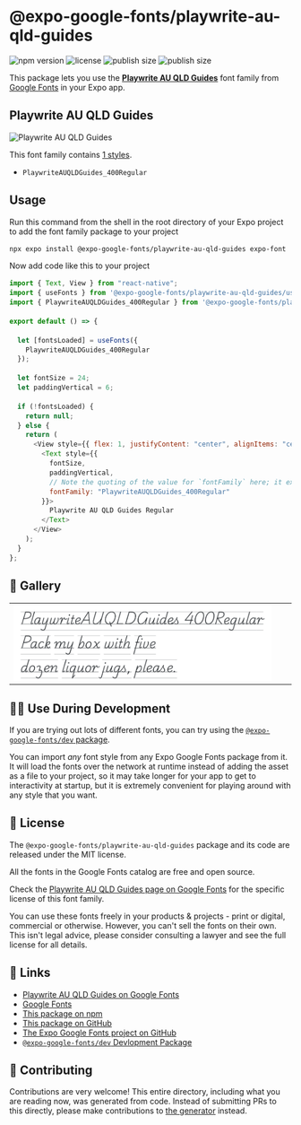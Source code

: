 # @expo-google-fonts/playwrite-au-qld-guides

![npm version](https://flat.badgen.net/npm/v/@expo-google-fonts/playwrite-au-qld-guides)
![license](https://flat.badgen.net/github/license/expo/google-fonts)
![publish size](https://flat.badgen.net/packagephobia/install/@expo-google-fonts/playwrite-au-qld-guides)
![publish size](https://flat.badgen.net/packagephobia/publish/@expo-google-fonts/playwrite-au-qld-guides)

This package lets you use the [**Playwrite AU QLD Guides**](https://fonts.google.com/specimen/Playwrite+AU+QLD+Guides) font family from [Google Fonts](https://fonts.google.com/) in your Expo app.

## Playwrite AU QLD Guides

![Playwrite AU QLD Guides](./font-family.png)

This font family contains [1 styles](#-gallery).

- `PlaywriteAUQLDGuides_400Regular`

## Usage

Run this command from the shell in the root directory of your Expo project to add the font family package to your project

```sh
npx expo install @expo-google-fonts/playwrite-au-qld-guides expo-font
```

Now add code like this to your project

```js
import { Text, View } from "react-native";
import { useFonts } from '@expo-google-fonts/playwrite-au-qld-guides/useFonts';
import { PlaywriteAUQLDGuides_400Regular } from '@expo-google-fonts/playwrite-au-qld-guides/400Regular';

export default () => {

  let [fontsLoaded] = useFonts({
    PlaywriteAUQLDGuides_400Regular
  });

  let fontSize = 24;
  let paddingVertical = 6;

  if (!fontsLoaded) {
    return null;
  } else {
    return (
      <View style={{ flex: 1, justifyContent: "center", alignItems: "center" }}>
        <Text style={{
          fontSize,
          paddingVertical,
          // Note the quoting of the value for `fontFamily` here; it expects a string!
          fontFamily: "PlaywriteAUQLDGuides_400Regular"
        }}>
          Playwrite AU QLD Guides Regular
        </Text>
      </View>
    );
  }
};
```

## 🔡 Gallery


||||
|-|-|-|
|![PlaywriteAUQLDGuides_400Regular](./400Regular/PlaywriteAUQLDGuides_400Regular.ttf.png)||||


## 👩‍💻 Use During Development

If you are trying out lots of different fonts, you can try using the [`@expo-google-fonts/dev` package](https://github.com/expo/google-fonts/tree/master/font-packages/dev#readme).

You can import _any_ font style from any Expo Google Fonts package from it. It will load the fonts over the network at runtime instead of adding the asset as a file to your project, so it may take longer for your app to get to interactivity at startup, but it is extremely convenient for playing around with any style that you want.


## 📖 License

The `@expo-google-fonts/playwrite-au-qld-guides` package and its code are released under the MIT license.

All the fonts in the Google Fonts catalog are free and open source.

Check the [Playwrite AU QLD Guides page on Google Fonts](https://fonts.google.com/specimen/Playwrite+AU+QLD+Guides) for the specific license of this font family.

You can use these fonts freely in your products & projects - print or digital, commercial or otherwise. However, you can't sell the fonts on their own. This isn't legal advice, please consider consulting a lawyer and see the full license for all details.

## 🔗 Links

- [Playwrite AU QLD Guides on Google Fonts](https://fonts.google.com/specimen/Playwrite+AU+QLD+Guides)
- [Google Fonts](https://fonts.google.com/)
- [This package on npm](https://www.npmjs.com/package/@expo-google-fonts/playwrite-au-qld-guides)
- [This package on GitHub](https://github.com/expo/google-fonts/tree/master/font-packages/playwrite-au-qld-guides)
- [The Expo Google Fonts project on GitHub](https://github.com/expo/google-fonts)
- [`@expo-google-fonts/dev` Devlopment Package](https://github.com/expo/google-fonts/tree/master/font-packages/dev)

## 🤝 Contributing

Contributions are very welcome! This entire directory, including what you are reading now, was generated from code. Instead of submitting PRs to this directly, please make contributions to [the generator](https://github.com/expo/google-fonts/tree/master/packages/generator) instead.
